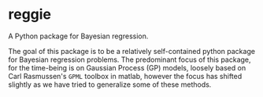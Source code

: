 # reggie

A Python package for Bayesian regression.

The goal of this package is to be a relatively self-contained python package
for Bayesian regression problems. The predominant focus of this package, for
the time-being is on Gaussian Process (GP) models, loosely based on Carl
Rasmussen's `GPML` toolbox in matlab, however the focus has shifted slightly as
we have tried to generalize some of these methods.

